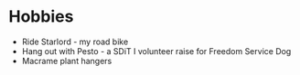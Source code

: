 # Hobbies
- Ride Starlord - my road bike
- Hang out with Pesto - a SDiT I volunteer raise for Freedom Service Dog
- Macrame plant hangers
